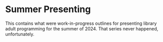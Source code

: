 # Summer Presenting

This contains what were work-in-progress outlines for presenting library adult programming for the summer of 2024.  That series never happened, unfortunately.  